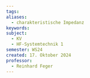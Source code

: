 ```yaml
---
tags: 
aliases:
  - charakteristische Impedanz
keywords: 
subject:
  - KV
  - HF-Systemtechnik 1
semester: WS24
created: 17. Oktober 2024
professor:
  - Reinhard Feger
---
```

 
